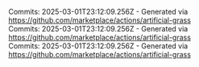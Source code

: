 Commits: 2025-03-01T23:12:09.256Z - Generated via https://github.com/marketplace/actions/artificial-grass
<br>
Commits: 2025-03-01T23:12:09.256Z - Generated via https://github.com/marketplace/actions/artificial-grass
<br>
Commits: 2025-03-01T23:12:09.256Z - Generated via https://github.com/marketplace/actions/artificial-grass
<br>
